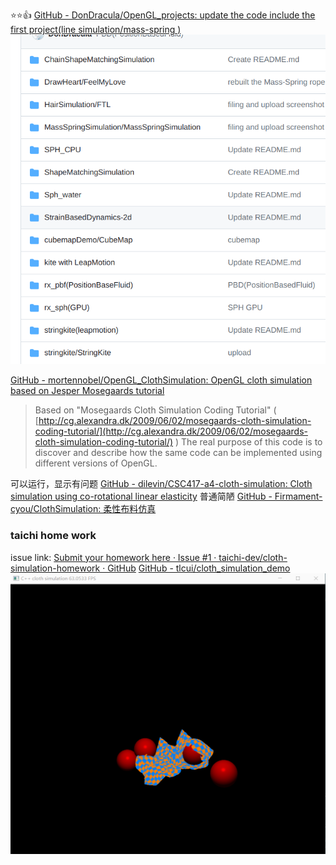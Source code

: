 
⭐⭐👍
[GitHub - DonDracula/OpenGL\_projects: update the code include the first project(line simulation/mass-spring )](https://github.com/DonDracula/OpenGL_projects)
 ![300](https://raw.githubusercontent.com/acdefg/cdn/main/obsidian/202402261404361.png)

[GitHub - mortennobel/OpenGL\_ClothSimulation: OpenGL cloth simulation based on Jesper Mosegaards tutorial](https://github.com/mortennobel/OpenGL_ClothSimulation)

>Based on "Mosegaards Cloth Simulation Coding Tutorial" ( [http://cg.alexandra.dk/2009/06/02/mosegaards-cloth-simulation-coding-tutorial/](http://cg.alexandra.dk/2009/06/02/mosegaards-cloth-simulation-coding-tutorial/) )
The real purpose of this code is to discover and describe how the same code can be implemented using different versions of OpenGL.

可以运行，显示有问题
[GitHub - dilevin/CSC417-a4-cloth-simulation: Cloth simulation using co-rotational linear elasticity](https://github.com/dilevin/CSC417-a4-cloth-simulation)
普通简陋
[GitHub - Firmament-cyou/ClothSimulation: 柔性布料仿真](https://github.com/Firmament-cyou/ClothSimulation)

### taichi home work
issue link:
[Submit your homework here · Issue #1 · taichi-dev/cloth-simulation-homework · GitHub](https://github.com/taichi-dev/cloth-simulation-homework/issues/1)
[GitHub - tlcui/cloth\_simulation\_demo](https://github.com/tlcui/cloth_simulation_demo)
![](https://github.com/tlcui/cloth_simulation_demo/raw/master/results.gif)